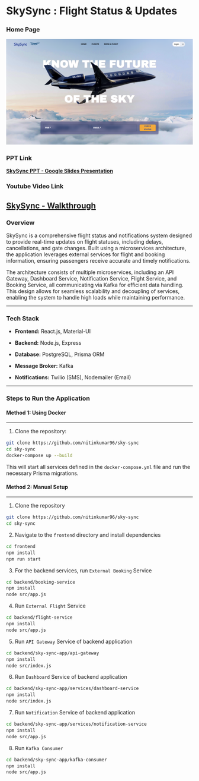 
# SkySync : Flight Status & Updates  

### Home Page

![Home Page](frontend/src/assets/homepage.png)

  

### PPT Link
[**SkySync PPT - Google Slides Presentation**](https://docs.google.com/presentation/d/1FXYXTvvcmCBKxCVHrZVLlikIwCbh0LiQ_8O8qBPUqkA/edit?usp=sharing)

### Youtube Video Link
[**SkySync - Walkthrough**](https://youtu.be/Sn0Qsa2pW_M)
---

  

### Overview

SkySync is a comprehensive flight status and notifications system designed to provide real-time updates on flight statuses, including delays, cancellations, and gate changes. Built using a microservices architecture, the application leverages external services for flight and booking information, ensuring passengers receive accurate and timely notifications.

  

The architecture consists of multiple microservices, including an API Gateway, Dashboard Service, Notification Service, Flight Service, and Booking Service, all communicating via Kafka for efficient data handling. This design allows for seamless scalability and decoupling of services, enabling the system to handle high loads while maintaining performance.

  

---

  

### Tech Stack

-  **Frontend:** React.js, Material-UI

-  **Backend:** Node.js, Express

-  **Database:** PostgreSQL, Prisma ORM

-  **Message Broker:** Kafka

-  **Notifications:** Twilio (SMS), Nodemailer (Email)

  

---

  

### Steps to Run the Application

  

#### Method 1: Using Docker
---

1. Clone the repository:

```bash
git clone https://github.com/nitinkumar96/sky-sync
cd sky-sync
docker-compose up --build
```
This will start all services defined in the `docker-compose.yml` file and run the necessary Prisma migrations.

#### Method 2: Manual Setup
---

1. Clone the repository
```bash
git clone https://github.com/nitinkumar96/sky-sync
cd sky-sync
```
2. Navigate to the `frontend` directory and install dependencies
```bash
cd frontend
npm install
npm run start
```
3. For the backend services, run `External Booking` Service
```bash
cd backend/booking-service 
npm install 
node src/app.js
```
4. Run `External Flight` Service
```bash
cd backend/flight-service 
npm install 
node src/app.js
```
5. Run `API Gateway` Service of backend application
```bash
cd backend/sky-sync-app/api-gateway
npm install 
node src/index.js
```
6. Run `Dashboard` Service of backend application
```bash
cd backend/sky-sync-app/services/dashboard-service
npm install 
node src/index.js
```
7. Run `Notification` Service of backend application
```bash
cd backend/sky-sync-app/services/notification-service
npm install 
node src/app.js
```
8. Run `Kafka Consumer` 
```bash
cd backend/sky-sync-app/kafka-consumer
npm install 
node src/app.js
```